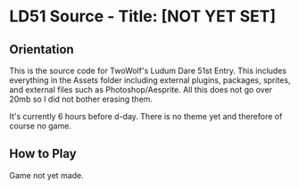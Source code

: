 # LD51 Source - Title: [NOT YET SET]

## Orientation
This is the source code for TwoWolf's Ludum Dare 51st Entry. This includes everything in the Assets folder including external plugins, packages, sprites, and external files such as Photoshop/Aesprite. All this does not go over 20mb so I did not bother erasing them.

It's currently 6 hours before d-day. There is no theme yet and therefore of course no game.

## How to Play
Game not yet made.